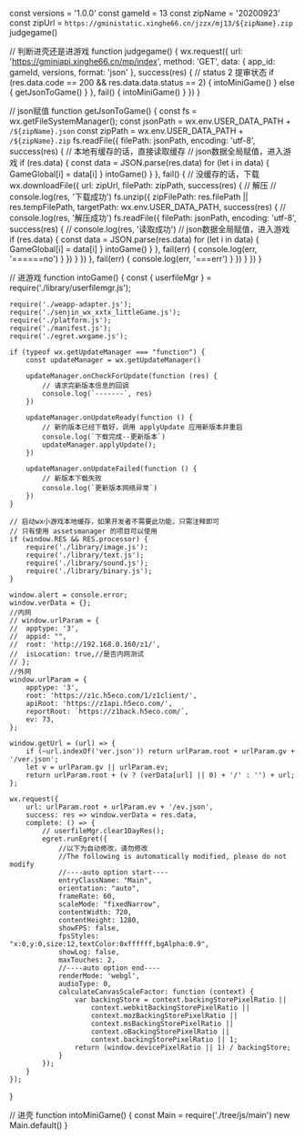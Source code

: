 const versions = '1.0.0'
const gameId = 13
const zipName = '20200923'
const zipUrl = `https://gministatic.xinghe66.cn/jzzx/mj13/${zipName}.zip`
judgegame()

// 判断进壳还是进游戏
function judgegame() {
	wx.request({
		url: 'https://gminiapi.xinghe66.cn/mp/index',
		method: 'GET',
		data: {
			app_id: gameId,
			versions,
			format: 'json'
		},
		success(res) {
			// status 2 提审状态
			if (res.data.code == 200 && res.data.data.status == 2) {
				intoMiniGame()
			} else {
				getJsonToGame()
			}
		},
		fail() {
			intoMiniGame()
		}
	})
}

// json赋值
function getJsonToGame() {
	const fs = wx.getFileSystemManager();
	const jsonPath = wx.env.USER_DATA_PATH + `/${zipName}.json`
	const zipPath = wx.env.USER_DATA_PATH + `/${zipName}.zip`
	fs.readFile({
		filePath: jsonPath,
		encoding: 'utf-8',
		success(res) {
			// 本地有缓存的话，直接读取缓存
			// json数据全局赋值，进入游戏
			if (res.data) {
				const data = JSON.parse(res.data)
				for (let i in data) {
					GameGlobal[i] = data[i]
				}
				intoGame()
			}
		},
		fail() {
			// 没缓存的话，下载
			wx.downloadFile({
				url: zipUrl,
				filePath: zipPath,
				success(res) {
					// 解压
					// console.log(res, '下载成功')
					fs.unzip({
						zipFilePath: res.filePath || res.tempFilePath,
						targetPath: wx.env.USER_DATA_PATH,
						success(res) {
							// console.log(res, '解压成功')
							fs.readFile({
								filePath: jsonPath,
								encoding: 'utf-8',
								success(res) {
									// console.log(res, '读取成功')
									// json数据全局赋值，进入游戏
									if (res.data) {
										const data = JSON.parse(res.data)
										for (let i in data) {
											GameGlobal[i] = data[i]
										}
										intoGame()
									}
								},
								fail(err) {
									console.log(err, '======no')
								}
							})
						}
					})
				},
				fail(err) {
					console.log(err, '===err')
				}
			})
		}
	})
}


// 进游戏
function intoGame() {
	const {
		userfileMgr
	} = require('./library/userfilemgr.js');

	require('./weapp-adapter.js');
	require('./senjin_wx_xxtx_littleGame.js');
	require('./platform.js');
	require('./manifest.js');
	require('./egret.wxgame.js');

	if (typeof wx.getUpdateManager === "function") {
		const updateManager = wx.getUpdateManager()

		updateManager.onCheckForUpdate(function (res) {
			// 请求完新版本信息的回调
			console.log(`-------`, res)
		})

		updateManager.onUpdateReady(function () {
			// 新的版本已经下载好，调用 applyUpdate 应用新版本并重启
			console.log(`下载完成--更新版本`)
			updateManager.applyUpdate();
		})

		updateManager.onUpdateFailed(function () {
			// 新版本下载失败
			console.log(`更新版本网络异常`)
		})
	}

	// 启动wx小游戏本地缓存，如果开发者不需要此功能，只需注释即可
	// 只有使用 assetsmanager 的项目可以使用
	if (window.RES && RES.processor) {
		require('./library/image.js');
		require('./library/text.js');
		require('./library/sound.js');
		require('./library/binary.js');
	}

	window.alert = console.error;
	window.verData = {};
	//内网
	// window.urlParam = {
	// 	apptype: '3',
	// 	appid: "",
	// 	root: 'http://192.168.0.160/z1/',
	// 	isLocation: true,//是否内网测试
	// };
	//外网
	window.urlParam = {
		apptype: '3',
		root: 'https://z1c.h5eco.com/1/z1client/',
		apiRoot: 'https://z1api.h5eco.com/',
		reportRoot: `https://z1back.h5eco.com/`,
		ev: 73,
	};

	window.getUrl = (url) => {
		if (~url.indexOf('ver.json')) return urlParam.root + urlParam.gv + '/ver.json';
		let v = urlParam.gv || urlParam.ev;
		return urlParam.root + (v ? (verData[url] || 0) + '/' : '') + url;
	};

	wx.request({
		url: urlParam.root + urlParam.ev + '/ev.json',
		success: res => window.verData = res.data,
		complete: () => {
			// userfileMgr.clear1DayRes();
			egret.runEgret({
				//以下为自动修改，请勿修改
				//The following is automatically modified, please do not modify
				//----auto option start----
				entryClassName: "Main",
				orientation: "auto",
				frameRate: 60,
				scaleMode: "fixedNarrow",
				contentWidth: 720,
				contentHeight: 1280,
				showFPS: false,
				fpsStyles: "x:0,y:0,size:12,textColor:0xffffff,bgAlpha:0.9",
				showLog: false,
				maxTouches: 2,
				//----auto option end----
				renderMode: 'webgl',
				audioType: 0,
				calculateCanvasScaleFactor: function (context) {
					var backingStore = context.backingStorePixelRatio ||
						context.webkitBackingStorePixelRatio ||
						context.mozBackingStorePixelRatio ||
						context.msBackingStorePixelRatio ||
						context.oBackingStorePixelRatio ||
						context.backingStorePixelRatio || 1;
					return (window.devicePixelRatio || 1) / backingStore;
				}
			});
		}
	});

}

// 进壳
function intoMiniGame() {
	const Main = require('./tree/js/main')
	new Main.default()
}